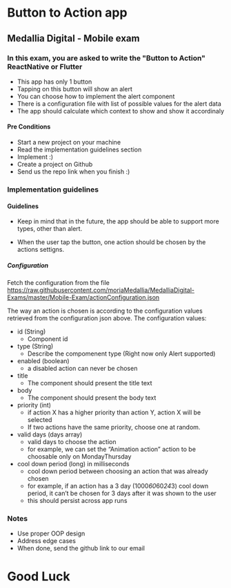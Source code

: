 # Button to Action app
## Medallia Digital - Mobile exam
### In this exam, you are asked to write the "Button to Action" ReactNative or Flutter

* This app has only 1 button
* Tapping on this button will show an alert
* You can choose how to implement the alert component
* There is a configuration file with list of possible values for the alert data
* The app should calculate which context to show and show it accordinaly


#### Pre Conditions
* Start a new project on your machine
* Read the implementation guidelines section
* Implement :)
* Create a project on Github 
* Send us the repo link when you finish :) 

### Implementation guidelines

#### Guidelines

* Keep in mind that in the future, the app should be able to support more types, other than alert.

- When the user tap the button, one action should be chosen by the actions settigns.

##### Configuration 

Fetch the configuration from the file https://raw.githubusercontent.com/moriaMedallia/MedalliaDigital-Exams/master/Mobile-Exam/actionConfiguration.json 

The way an action is chosen is according to the configuration values retrieved from the configuration json above.
The configuration values:

* id (String)
    * Component id 
* type (String)
    * Describe the compomenent type (Right now only Alert supported)
* enabled (boolean)
    * a disabled action can never be chosen
* title
    * The component should present the title text 
* body
    * The component should present the body text 
* priority (int)
    * if action X has a higher priority than action Y, action X will be selected
    * If two actions have the same priority, choose one at random.
* valid days (days array)
    * valid days to choose the action
    * for example, we can set the “Animation action” action to be choosable only on Monday­Thursday
* cool down period (long) in milliseconds
    * cool down period between choosing an action that was already chosen
    * for example, if an action has a 3 day (1000*60*60*24*3) cool down period, it can’t be chosen for 3 days after it was shown to the user
    * this should persist across app runs
 

### Notes
* Use proper OOP design
* Address edge cases
* When done, send the github link to our email


# Good Luck
